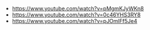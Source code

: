 - https://www.youtube.com/watch?v=pMgmKJyWKn8
- https://www.youtube.com/watch?v=0c46YHS3RY8
- https://www.youtube.com/watch?v=pJOmlFf5Je4